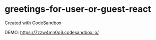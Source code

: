 # greetings-for-user-or-guest-react
Created with CodeSandbox

DEMO: https://7zzw4mn0o6.codesandbox.io/
